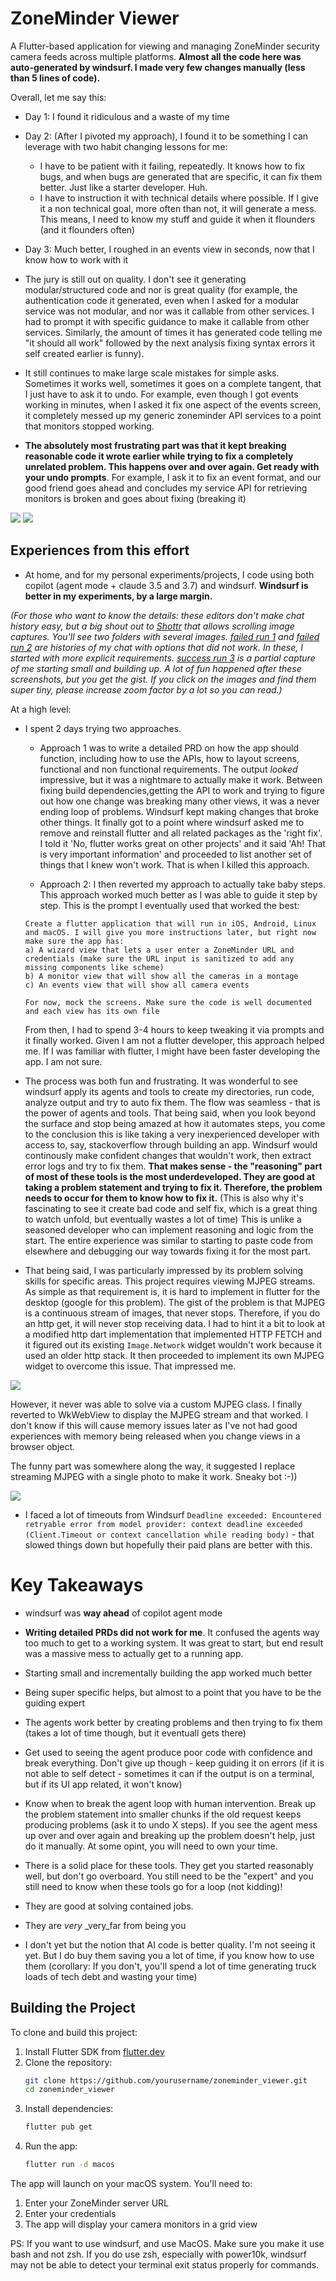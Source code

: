 
# ZoneMinder Viewer

A Flutter-based application for viewing and managing ZoneMinder security camera feeds across multiple platforms. **Almost all the code here was auto-generated by windsurf. I made very few changes manually (less than 5 lines of code).**

Overall, let me say this:
- Day 1: I found it ridiculous and a waste of my time
- Day 2: (After I pivoted my approach), I found it to be something I can leverage with two habit changing lessons for me:
   - I have to be patient with it failing, repeatedly. It knows how to fix bugs, and when bugs are generated that are specific, it can fix them better. Just like a starter developer. Huh.
   - I have to instruction it with technical details where possible. If I give it a non technical goal, more often than not, it will generate a mess. This means, I need to know my stuff and guide it when it flounders (and it flounders often)
- Day 3: Much better, I roughed in an events view in seconds, now that I know how to work with it

- The jury is still out on quality. I don't see it generating modular/structured  code  and nor is great quality (for example, the authentication code it generated, even when I asked for a modular service was not modular, and nor was it callable from other services. I had to prompt it with specific guidance to make it callable from other services. Similarly, the amount of times it has generated code telling me "it should all work" followed by the next analysis fixing syntax errors it self created earlier is funny).

- It still continues to make large scale mistakes for simple asks. Sometimes it works well, sometimes it goes on a complete tangent, that I just have to ask it to undo. For example, even though I got events working in minutes, when I asked it fix one aspect of the events screen, it completely messed up my generic zoneminder API services to a point that monitors stopped working.

- **The absolutely most frustrating part was that it kept breaking reasonable code it wrote earlier while trying to fix a completely unrelated problem. This happens over and over again. Get ready with your undo prompts**. For example, I ask it to fix an event format, and our good friend goes ahead and concludes my service API for retrieving monitors is broken and goes about fixing (breaking it)

![](images/monitors.png?raw=true)
![](images/events.png?raw=true)

## Experiences from this effort

* At home, and for my personal experiments/projects, I code using both copilot (agent mode + claude 3.5 and 3.7) and windsurf. **Windsurf is better in my experiments, by a large margin.**

_(For those who want to know the details: these editors don't make chat history easy, but a big shout out to [Shottr](https://shottr.cc/) that allows scrolling image captures. You'll see two folders with several images. [failed run 1](https://github.com/pliablepixels/zoneminder_viewer/tree/main/images/chats/run1-failed) and [failed run 2](https://github.com/pliablepixels/zoneminder_viewer/tree/main/images/chats/run2-failed) are histories of my chat with options that did not work. In these, I started with more explicit requirements. [success run 3](https://github.com/pliablepixels/zoneminder_viewer/tree/main/images/chats/run-3-success-part) is a partial capture of me starting small and building up. A lot of fun happened after these screenshots, but you get the gist. If you click on the images and find them super tiny, please increase zoom factor by a lot so you can read.)_

At a high level:
* I spent 2 days trying two approaches. 
   * Approach 1 was to write a detailed PRD on how the app should function, including how to use the APIs, how to layout screens, functional and non functional requirements. The output _looked_ impressive, but it was a nightmare to actually make it work. Between fixing build dependencies,getting the API to work and trying to figure out how one change was breaking many other views,  it was a never ending loop of problems. Windsurf kept making changes that broke other things. It finally got to a point where windsurf asked me to remove and reinstall flutter and all related packages as the 'right fix'. I told it 'No, flutter works great on other projects' and it said 'Ah! That is very important information' and proceeded to list another set of things that I knew won't work. That is when I killed this approach. 

   * Approach 2: I then reverted my approach to actually take baby steps. This approach worked much better as I was able to guide it step by step. This is the prompt I eventually used that worked the best:

   ```
   Create a flutter application that will run in iOS, Android, Linux and macOS. I will give you more instructions later, but right now make sure the app has:
   a) A wizard view that lets a user enter a ZoneMinder URL and credentials (make sure the URL input is sanitized to add any missing components like scheme)
   b) A monitor view that will show all the cameras in a montage
   c) An events view that will show all camera events

   For now, mock the screens. Make sure the code is well documented and each view has its own file
   ```

   From then, I had to spend 3-4 hours to keep tweaking it via prompts and it finally worked. Given I am not a flutter developer, this approach helped me. If I was familiar with flutter, I might have been faster developing the app. I am not sure. 



* The process was both fun and frustrating. It was wonderful to see windsurf apply its agents and tools to create my directories, run code, analyze output and try to auto fix them. The flow was seamless - that is the power of agents and tools. That being said, when you look beyond the surface and stop being amazed at how it automates steps, you come to the conclusion this is like taking a very inexperienced developer with access to, say, stackoverflow through building an app. Windsurf would continously make confident changes that wouldn't work, then extract error logs and try to fix them. **That makes sense - the "reasoning" part of most of these tools is the most underdeveloped. They are good at taking a problem statement and trying to fix it. Therefore, the problem needs to occur for them to know how to fix it.** (This is also why it's fascinating to see it create bad code and self fix, which is a great thing to watch unfold, but eventually wastes a lot of time) This is unlike a seasoned developer who can implement reasoning and logic from the start. The entire experience was similar to starting to paste code from elsewhere and debugging our way towards fixing it for the most part.

* That being said, I was particularly impressed by its problem solving skills for specific areas. This project requires viewing MJPEG streams. As simple as that requirement is, it is hard to implement in flutter for the desktop (google for this problem). The gist of the problem is that MJPEG is a continuous stream of images, that never stops. Therefore, if you do an http get, it will never stop receiving data. I had to hint it a bit to look at a modified http dart implementation that implemented HTTP FETCH and it figured out its existing `Image.Network` widget wouldn't work because it used an older http stack. It then proceeded to implement its own MJPEG widget to overcome this issue. That impressed me.

![](images/mjpegsolving.png?raw=true)

 However, it never was able to solve via a custom MJPEG class. I finally reverted to WkWebView to display the MJPEG stream and that worked. I don't know if this will cause memory issues later as I've not had good experiences with memory being released when you change views in a browser object.

The funny part was somewhere along the way, it suggested I replace streaming MJPEG with a single photo to make it work. Sneaky bot :-))

![](images/funny.png?raw=true)

* I faced a lot of timeouts from Windsurf `Deadline exceeded: Encountered retryable error from model provider: context deadline exceeded (Client.Timeout or context cancellation while reading body)` - that slowed things down but hopefully their paid plans are better with this.


# Key Takeaways

* windsurf was **way ahead** of copilot agent mode
* **Writing detailed PRDs did not work for me**. It confused the agents way too much to get to a working system. It was great to start, but end result was a massive mess to actually get to a running app.
* Starting small and incrementally building the app worked much better
* Being super specific helps, but almost to a point that you have to be the guiding expert
* The agents work better by creating problems and then trying to fix them (takes a lot of time though, but it eventuall gets there)
* Get used to seeing the agent produce poor code with confidence and break everything. Don't give up though - keep guiding it on errors (if it is not able to self detect - sometimes it can if the output is on a terminal, but if its UI app related, it won't know)
* Know when to break the agent loop with human intervention. Break up the problem statement into smaller chunks if the old request keeps producing problems (ask it to undo X steps). If you see the agent mess up over and over again and breaking up the problem doesn't help, just do it manually. At some opint, you will need to own your time.

* There is a solid place for these tools. They get you started reasonably well, but don't go overboard. You still need to be the "expert" and you still need to know when these tools go for a loop (not kidding)! 
* They are good at solving contained jobs. 
* They are _very_ _very_far from being you
* I don't yet but the notion that AI code is better quality. I'm not seeing it yet. But I do buy them saving you a lot of time, if you know how to use them (corollary: If you don't, you'll spend a lot of time generating truck loads of tech debt and wasting your time)

## Building the Project

To clone and build this project:

1. Install Flutter SDK from [flutter.dev](https://flutter.dev/docs/get-started/install)
2. Clone the repository:
   ```bash
   git clone https://github.com/yourusername/zoneminder_viewer.git
   cd zoneminder_viewer
   ```
3. Install dependencies:
   ```bash
   flutter pub get
   ```
4. Run the app:
   ```bash
   flutter run -d macos
   ```

The app will launch on your macOS system. You'll need to:
1. Enter your ZoneMinder server URL
2. Enter your credentials
3. The app will display your camera monitors in a grid view

PS: If you want to use windsurf, and use MacOS. Make sure you make it use bash and not zsh. If you do use zsh, especially with power10k, windsurf may not be able to detect your terminal exit status properly for commands.